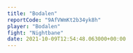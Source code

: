 ```yaml
---
title: "Bodalen"
reportCode: "9AfVWmKt2b34yk8h"
player: "Bodalen"
fight: "Nightbane"
date: 2021-10-09T12:54:48.063000+00:00
---
```

